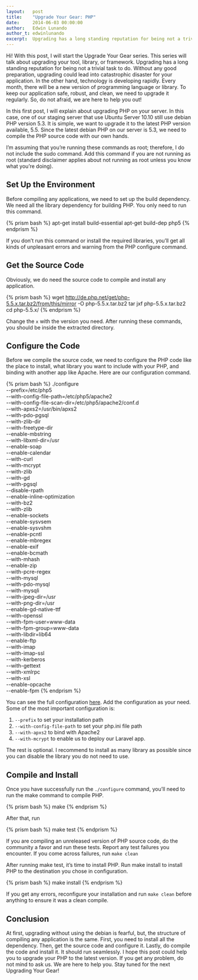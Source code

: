 ```yaml
---
layout:   post
title:    "Upgrade Your Gear: PHP"
date:     2014-06-03 00:00:00
author:   Edwin Lunando
author_t: edwinlunando
excerpt:  Upgrading has a long standing reputation for being not a trivial task to do.
---
```



Hi! With this post, I will start the Upgrade Your Gear series. This series will talk about upgrading your tool, library, or framework. Upgrading has a long standing reputation for being not a trivial task to do. Without any good preparation, upgrading could lead into catastrophic disaster for your application. In the other hand, technology is developing rapidly. Every month, there will be a new version of programming language or library. To keep our application safe, robust, and clean, we need to upgrade it regularly. So, do not afraid, we are here to help you out!

In this first post, I will explain about upgrading PHP on your server. In this case, one of our staging server that use Ubuntu Server 10.10 still use debian PHP version 5.3. It is simple, we want to upgrade it to the latest PHP version available, 5.5. Since the latest debian PHP on our server is 5.3, we need to compile the PHP source code with our own hands.

I’m assuming that you’re running these commands as root; therefore, I do not include the sudo command. Add this command if you are not running as root (standard disclaimer applies about not running as root unless you know what you’re doing).

## Set Up the Environment ##

Before compiling any applications, we need to set up the build dependency. We need all the library dependency for building PHP. You only need to run this command.

{% prism bash %}
apt-get install build-essential
apt-get build-dep php5
{% endprism %}

If you don’t run this command or install the required libraries, you’ll get all kinds of unpleasant errors and warning from the PHP configure command.

## Get the Source Code ##

Obviously, we do need the source code to compile and install any application.

{% prism bash %}
wget http://de.php.net/get/php-5.5.x.tar.bz2/from/this/mirror -O php-5.5.x.tar.bz2
tar jxf php-5.5.x.tar.bz2
cd php-5.5.x/
{% endprism %}

Change the `x` with the version you need. After running these commands, you should be inside the extracted directory.

## Configure the Code ##

Before we compile the source code, we need to configure the PHP code like the place to install, what library you want to include with your PHP, and binding with another app like Apache. Here are our configuration command.

{% prism bash %}
./configure \
--prefix=/etc/php5 \
--with-config-file-path=/etc/php5/apache2  \
--with-config-file-scan-dir=/etc/php5/apache2/conf.d \
--with-apxs2=/usr/bin/apxs2 \
--with-pdo-pgsql \
--with-zlib-dir \
--with-freetype-dir \
--enable-mbstring \
--with-libxml-dir=/usr \
--enable-soap \
--enable-calendar \
--with-curl \
--with-mcrypt \
--with-zlib \
--with-gd \
--with-pgsql \
--disable-rpath \
--enable-inline-optimization \
--with-bz2 \
--with-zlib \
--enable-sockets \
--enable-sysvsem \
--enable-sysvshm \
--enable-pcntl \
--enable-mbregex \
--enable-exif \
--enable-bcmath \
--with-mhash \
--enable-zip \
--with-pcre-regex \
--with-mysql \
--with-pdo-mysql \
--with-mysqli \
--with-jpeg-dir=/usr \
--with-png-dir=/usr \
--enable-gd-native-ttf \
--with-openssl \
--with-fpm-user=www-data \
--with-fpm-group=www-data \
--with-libdir=lib64 \
--enable-ftp \
--with-imap \
--with-imap-ssl \
--with-kerberos \
--with-gettext \
--with-xmlrpc \
--with-xsl \
--enable-opcache \
--enable-fpm
{% endprism %}


You can see the full configuration [here][php-configuration]. Add the configuration as your need. Some of the most important configuration is:

1. `--prefix` to set your installation path
2. `--with-config-file-path` to set your php.ini file path
3. `--with-apxs2` to bind with Apache2
4. `--with-mcrypt` to enable us to deploy our Laravel app.

The rest is optional. I recommend to install as many library as possible since you can disable the library you do not need to use.

## Compile and Install ##

Once you have successfully run the `./configure` command, you’ll need to run the make command to compile PHP.

{% prism bash %}
make
{% endprism %}

After that, run

{% prism bash %}
make test
{% endprism %}

If you are compiling an unreleased version of PHP source code, do the community a favor and run these tests. Report any test failures you encounter. If you come across failures, run `make clean`


After running make test, it’s time to install PHP. Run make install to install PHP to the destination you chose in configuration.

{% prism bash %}
make install
{% endprism %}

If you get any errors, reconfigure your installation and run `make clean` before anything to ensure it was a clean compile.

## Conclusion ##
At first, upgrading without using the debian is fearful, but, the structure of compiling any application is the same. First, you need to install all the dependency. Then, get the source code and configure it. Lastly, do compile the code and install it. It should run seamlessly. I hope this post could help you to upgrade your PHP to the latest version. If you get any problem, do not mind to ask us. We are here to help you. Stay tuned for the next Upgrading Your Gear!

[php-configuration]: http://www.php.net/manual/en/configure.about.php
